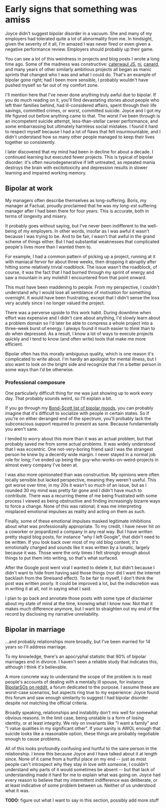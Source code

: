 # Early signs that something was amiss
Joyce didn't suggest bipolar disorder in a vacuum. She and many of my employers had tolerated quite a lot of abnormality from me. In hindsight, given the severity of it all, I'm amazed I was never fired or even given a negative performance review. Employers should probably up their game.

You can see a lot of this weirdness in projects and blog posts I wrote a long time ago. Some of the madness was constructive: [caterwaul JS](https://github.com/spencertipping/caterwaul), [ni](https://github.com/spencertipping/ni), [canard](https://github.com/spencertipping/canard), and many years of other similarly ambitious projects all began as manic sprints that changed who I was and what I could do. That's an example of bipolar gone right; had I been more sensible, I probably wouldn't have pushed myself so far out of my comfort zone.

I'll mention here that I've never done anything truly awful due to bipolar. If you do much reading on it, you'll find devastating stories about people who left their families behind, had ill-considered affairs, spent through their life savings, committed crimes, or worst, committed suicide. Joyce and I got my life figured out before anything came to that. The worst I've been through is an incompetent suicide attempt, less-than-stellar career performance, and some embarrassing but ultimately harmless social mistakes. I found it hard to respect myself because I had a lot of flaws that felt insurmountable, and I didn't understand how so many other people managed to keep their lives together so consistently.

I later discovered that my mind had been in decline for about a decade. I continued learning but executed fewer projects. This is typical of bipolar disorder: it's often neurodegenerative if left untreated, as repeated mania destroys the brain with excitotoxicity and depression results in slower learning and impaired working memory.


## Bipolar at work
My managers often describe themselves as long-suffering. Boris, my manager at Factual, proudly proclaimed that he was my long-_est_ suffering manager after I had been there for four years. This is accurate, both in terms of longevity and misery.

It probably goes without saying, but I've never been indifferent to the well-being of my employers. In other words, insofar as I was awful it wasn't because I was trying to be. And to be fair, I wasn't that awful in the grand scheme of things either. But I had substantial weaknesses that complicated people's lives more than I wanted them to.

For example, I had a common pattern of picking up a project, running at it with maniacal fervor for about three weeks, then dropping it abruptly after hitting some relatively trivial roadblock. The issue wasn't the roadblock, of course, it was the fact that I had burned through my sprint of energy and saw a mountain in any molehill I encountered from that point onward.

This must have been maddening to people. From my perspective, I couldn't understand why I would lose all semblance of motivation for something overnight. It would have been frustrating, except that I didn't sense the loss very acutely since I no longer valued the project.

There was a perverse upside to this work habit. During downtime when effort was expensive and I didn't care about anything, I'd slowly learn about a problem domain so I'd later be able to compress a whole project into a three-week burst of energy. I always found it much easier to _think_ than to _do_ when depressed. As a result, I know a lot of ways to execute projects quickly and I tend to know (and often write) tools that make me more efficient.

Bipolar often has this morally ambiguous quality, which is one reason it's complicated to write about. I'm hardly an apologist for mental illness, but I also want to look on the bright side and recognize that I'm a better person in some ways than I'd be otherwise.


### Professional composure
One particularly difficult thing for me was just showing up to work every day. That probably sounds weird, so I'll explain a bit.

If you go through my [Bond-Scott list of bipolar moods](bond-scott.md), you can probably imagine that it's difficult to socialize with people in certain states. So if you're on either deranged end of the spectrum, you'll probably lack the subconscious support required to present as sane. Because fundamentally you aren't sane.

I tended to worry about this more than it was an actual problem, but that probably saved me from some actual problems. It was widely understood that I was eccentric. One not-very-boring friend said I was the strangest person he knew by a decently wide margin. I never stayed in a normal job role for long; I've ended up being the guy-who-works-on-weird-projects in almost every company I've been at.

I was also more opinionated than was constructive. My opinions were often locally sensible but lacked perspective, meaning they weren't useful. This got worse over time; in my 20s it wasn't so much of an issue, but as I rounded 30 my mind was pretty far gone and I didn't have much to contribute. There was a recurring theme of me being frustrated with some process I viewed as being obstructive and finding increasingly bizarre ways to force a change. None of this was rational; it was me interpreting misplaced emotional impulses as reality and acting on them as such.

Finally, some of these emotional impulses masked legitimate inhibitions about what was professionally appropriate. To my credit, I have never hit on a coworker or jeopardized a company in any real way. But I have written pretty stupid blog posts, for instance "why I left Google", that didn't need to be written. If you look back over most of my old blog content, it's emotionally charged and sounds like it was written by a lunatic, largely because it was. Those were the only times I felt strongly enough about things to put them into writing, so that's what surfaced.

After the Google post went viral I wanted to delete it, but didn't because I didn't want to hide from having said those things (nor did I want the internet backlash from the Streisand effect). To be fair to myself, I don't think the post was written poorly. It could be improved a lot, but the indiscretion was in writing it at all, not in saying what I said.

I plan to go back and annotate those posts with some type of disclaimer about my state of mind at the time, knowing what I know now. Not that it makes much difference anymore, but I want to straighten out my end of the record by disclosing my narrative unreliability.


## Bipolar in marriage
...and probably relationships more broadly, but I've been married for 14 years so I'll address marriage.

To my knowledge, there's an apocryphal statistic that 90% of bipolar marriages end in divorce. I haven't seen a reliable study that indicates this, although I think it's believable.

A more concrete way to understand the scope of the problem is to read people's accounts of dealing with a mentally ill spouse, for instance [BipolarSOs on reddit](https://reddit.com/r/bipolarsos), a forum dedicated to the purpose. I assume these are worst-case scenarios, but aspects ring true to my experience: Joyce found this forum and saw enough similarity to suggest I had bipolar disorder despite not matching the official criteria.

Broadly speaking, relationships and instability don't mix well for somewhat obvious reasons. In the limit case, being unstable is a form of losing identity, or at least integrity. We rely on invariants like "I want a family" and "I value qualities in my significant other". If your sanity is AWOL enough that suicide looks like a reasonable option, these things are probably negotiable enough to cause problems.

All of this looks profoundly confusing and hurtful to the sane person in the relationship. I know this because Joyce and I have talked about it at length since. None of it came from a hurtful place on my end -- just as most people can't introspect why they stay in love with someone, I couldn't understand why parts of it would sometimes be absent -- but that lack of understanding made it hard for me to explain what was going on. Joyce had every reason to believe that my intermittent indifference was deliberate, or at least indicative of some problem between us. Neither of us understood what it was.

**TODO:** figure out what I want to say in this section, possibly add more stuff
